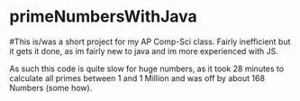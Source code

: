 # primeNumbersWithJava
#This is/was a short project for my AP Comp-Sci class. 
Fairly inefficient but it gets it done, as im fairly new to java and im more experienced with JS.

As such this code is quite slow for huge numbers, as it took 28 minutes to calculate all primes between 1 and 1 Million and was off by about 168 Numbers (some how).
